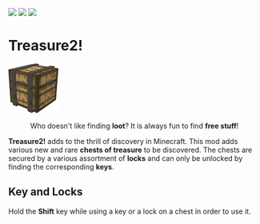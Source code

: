 [![](https://img.shields.io/discord/596352475204943873.svg?style=for-the-badge&logo=discord)](https://discord.gg/CpWXamx)
[![](https://img.shields.io/github/issues/gottsch/gottsch-minecraft-Treasure.svg?style=for-the-badge&logo=github)](https://github.com/gottsch/gottsch-minecraft-Treasure/issues)
[![](https://img.shields.io/github/issues/gottsch/gottsch-minecraft-Treasure/enhancement.svg?style=for-the-badge&logo=github)](https://github.com/gottsch/gottsch-minecraft-Treasure/issues)</br>

# Treasure2! 

![](./Treasure2-1.12.2/src/resources/treasure2-github-logo.png)


<p align="center">  
  Who doesn't like finding <b>loot</b>?  It is always fun to find <b>free stuff</b>!
</p>

<b>Treasure2!</b> adds to the thrill of discovery in Minecraft. This mod adds various new and rare <b>chests of treasure</b> to be discovered. The chests are secured by a various assortment of <b>locks</b> and can only be unlocked by finding the corresponding <b>keys</b>.

## Key and Locks
Hold the **Shift** key while using a key or a lock on a chest in order to use it.
